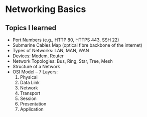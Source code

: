 # Networking Basics

## Topics I learned
- Port Numbers (e.g., HTTP 80, HTTPS 443, SSH 22)
- Submarine Cables Map (optical fibre backbone of the internet)
- Types of Networks: LAN, MAN, WAN
- Devices: Modem, Router
- Network Topologies: Bus, Ring, Star, Tree, Mesh
- Structure of a Network
- OSI Model – 7 Layers:
  1. Physical
  2. Data Link
  3. Network
  4. Transport
  5. Session
  6. Presentation
  7. Application
